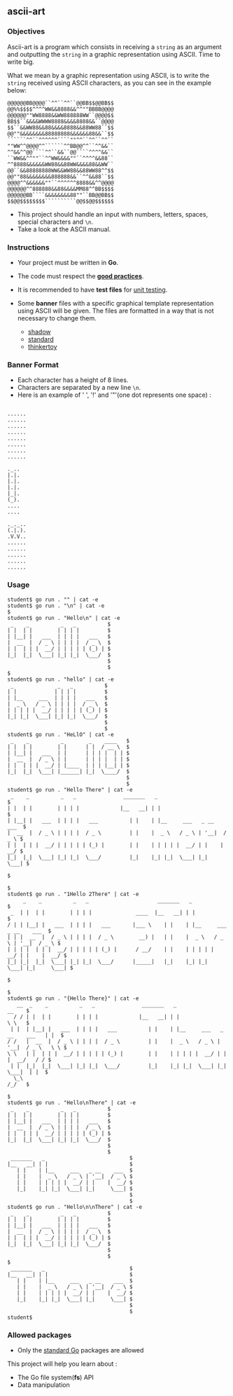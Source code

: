 ## ascii-art

### Objectives

Ascii-art is a program which consists in receiving a `string` as an argument and outputting the `string` in a graphic representation using ASCII. Time to write big.

What we mean by a graphic representation using ASCII, is to write the `string` received using ASCII characters, as you can see in the example below:

```````````console
@@@@@@BB@@@@``^^``^^``@@BB$$@@BB$$
@@%%$$$$^^^^WW&&8888&&^^""BBBB@@@@
@@@@@@""WW8888&&WW888888WW``@@@@$$
BB$$``&&&&WWWW8888&&&&8888&&``@@@@
$$``&&WW88&&88&&&&8888&&88WW88``$$
@@""&&&&&&&&88888888&&&&&&88&&``$$
``````^^``^^^^^^````""^^``^^``^^``
""WW^^@@@@^^``````^^BB@@^^``^^&&``
^^&&^^@@````^^``&&``@@````^^^^&&``
``WW&&^^""``^^WW&&&&""``^^^^&&88``
^^8888&&&&&&WW88&&88WW&&&&88&&WW``
@@``&&88888888WW&&WW88&&88WW88^^$$
@@""88&&&&&&&&888888&&``^^&&88``$$
@@@@^^&&&&&&""``^^^^^^8888&&^^@@@@
@@@@@@^^888888&&88&&&&MM88^^BB$$$$
@@@@@@BB````&&&&&&&&88""``BB@@BB$$
$$@@$$$$$$$$``````````@@$$@@$$$$$$
```````````

- This project should handle an input with numbers, letters, spaces, special characters and `\n`.
- Take a look at the ASCII manual.

### Instructions

- Your project must be written in **Go**.
- The code must respect the [**good practices**](../good-practices/README.md).
- It is recommended to have **test files** for [unit testing](https://go.dev/doc/tutorial/add-a-test).

- Some **banner** files with a specific graphical template representation using ASCII will be given. The files are formatted in a way that is not necessary to change them.
  - [shadow](shadow.txt)
  - [standard](standard.txt)
  - [thinkertoy](thinkertoy.txt)

### Banner Format

- Each character has a height of 8 lines.
- Characters are separated by a new line `\n`.
- Here is an example of ' ', '!' and '"'(one dot represents one space) :

```console

......
......
......
......
......
......
......
......

._..
|.|.
|.|.
|.|.
|_|.
(_).
....
....

._._..
(.|.).
.V.V..
......
......
......
......
......

```

### Usage

```console
student$ go run . "" | cat -e
student$ go run . "\n" | cat -e
$
student$ go run . "Hello\n" | cat -e
 _    _          _   _          $
| |  | |        | | | |         $
| |__| |   ___  | | | |   ___   $
|  __  |  / _ \ | | | |  / _ \  $
| |  | | |  __/ | | | | | (_) | $
|_|  |_|  \___| |_| |_|  \___/  $
                                $
                                $
$
student$ go run . "hello" | cat -e
 _              _   _          $
| |            | | | |         $
| |__     ___  | | | |   ___   $
|  _ \   / _ \ | | | |  / _ \  $
| | | | |  __/ | | | | | (_) | $
|_| |_|  \___| |_| |_|  \___/  $
                               $
                               $
student$ go run . "HeLlO" | cat -e
 _    _          _        _    ____   $
| |  | |        | |      | |  / __ \  $
| |__| |   ___  | |      | | | |  | | $
|  __  |  / _ \ | |      | | | |  | | $
| |  | | |  __/ | |____  | | | |__| | $
|_|  |_|  \___| |______| |_|  \____/  $
                                      $
                                      $
student$ go run . "Hello There" | cat -e
 _    _          _   _               _______   _                           $
| |  | |        | | | |             |__   __| | |                          $
| |__| |   ___  | | | |   ___          | |    | |__     ___   _ __    ___  $
|  __  |  / _ \ | | | |  / _ \         | |    |  _ \   / _ \ | '__|  / _ \ $
| |  | | |  __/ | | | | | (_) |        | |    | | | | |  __/ | |    |  __/ $
|_|  |_|  \___| |_| |_|  \___/         |_|    |_| |_|  \___| |_|     \___| $
                                                                           $
                                                                           $
student$ go run . "1Hello 2There" | cat -e
     _    _          _   _                      _______   _                           $
 _  | |  | |        | | | |              ____  |__   __| | |                          $
/ | | |__| |   ___  | | | |   ___       |___ \    | |    | |__     ___   _ __    ___  $
| | |  __  |  / _ \ | | | |  / _ \        __) |   | |    |  _ \   / _ \ | '__|  / _ \ $
| | | |  | | |  __/ | | | | | (_) |      / __/    | |    | | | | |  __/ | |    |  __/ $
|_| |_|  |_|  \___| |_| |_|  \___/      |_____|   |_|    |_| |_|  \___| |_|     \___| $
                                                                                      $
                                                                                      $
student$ go run . "{Hello There}" | cat -e
   __  _    _          _   _               _______   _                           __    $
  / / | |  | |        | | | |             |__   __| | |                          \ \   $
 | |  | |__| |   ___  | | | |   ___          | |    | |__     ___   _ __    ___   | |  $
/ /   |  __  |  / _ \ | | | |  / _ \         | |    |  _ \   / _ \ | '__|  / _ \   \ \ $
\ \   | |  | | |  __/ | | | | | (_) |        | |    | | | | |  __/ | |    |  __/   / / $
 | |  |_|  |_|  \___| |_| |_|  \___/         |_|    |_| |_|  \___| |_|     \___|  | |  $
  \_\                                                                            /_/   $
                                                                                       $
student$ go run . "Hello\nThere" | cat -e
 _    _          _   _          $
| |  | |        | | | |         $
| |__| |   ___  | | | |   ___   $
|  __  |  / _ \ | | | |  / _ \  $
| |  | | |  __/ | | | | | (_) | $
|_|  |_|  \___| |_| |_|  \___/  $
                                $
                                $
 _______   _                           $
|__   __| | |                          $
   | |    | |__     ___   _ __    ___  $
   | |    |  _ \   / _ \ | '__|  / _ \ $
   | |    | | | | |  __/ | |    |  __/ $
   |_|    |_| |_|  \___| |_|     \___| $
                                       $
                                       $
student$ go run . "Hello\n\nThere" | cat -e
 _    _          _   _          $
| |  | |        | | | |         $
| |__| |   ___  | | | |   ___   $
|  __  |  / _ \ | | | |  / _ \  $
| |  | | |  __/ | | | | | (_) | $
|_|  |_|  \___| |_| |_|  \___/  $
                                $
                                $
$
 _______   _                           $
|__   __| | |                          $
   | |    | |__     ___   _ __    ___  $
   | |    |  _ \   / _ \ | '__|  / _ \ $
   | |    | | | | |  __/ | |    |  __/ $
   |_|    |_| |_|  \___| |_|     \___| $
                                       $
                                       $
student$
```

### Allowed packages

- Only the [standard Go](https://golang.org/pkg/) packages are allowed

This project will help you learn about :

- The Go file system(**fs**) API
- Data manipulation

